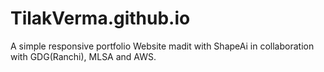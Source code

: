 # TilakVerma.github.io
A simple responsive portfolio Website madit with ShapeAi in collaboration with GDG(Ranchi), MLSA and AWS.
